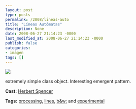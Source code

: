 ```yaml
---
layout: post
type: posts
permalink: /2008/lineas-auto
title: "Líneas Autómatas"
description: None
date: 2008-06-27 21:14:23 -0000
last_modified_at: 2008-06-27 21:14:23 -0000
publish: false
categories:
- imagen
tags: []
---
```

[![](http://b.vimeocdn.com/ts/572/787/57278795_200.jpg)](http://vimeo.com/1244572)

extremely simple class object. Interesting emergent pattern.

**Cast:** [Herbert Spencer](http://vimeo.com/hspencer)

**Tags:** [processing](http://vimeo.com/tag:processing), [lines](http://vimeo.com/tag:lines), [b&w;](http://vimeo.com/tag:bandw) and [experimental](http://vimeo.com/tag:experimental)
